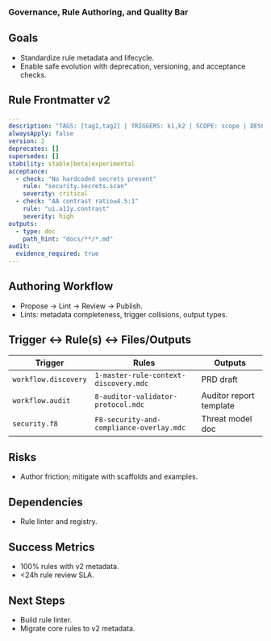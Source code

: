 ### Governance, Rule Authoring, and Quality Bar

## Goals
- Standardize rule metadata and lifecycle.
- Enable safe evolution with deprecation, versioning, and acceptance checks.

## Rule Frontmatter v2
```yaml
---
description: "TAGS: [tag1,tag2] | TRIGGERS: k1,k2 | SCOPE: scope | DESCRIPTION: One sentence."
alwaysApply: false
version: 2
deprecates: []
supersedes: []
stability: stable|beta|experimental
acceptance:
  - check: "No hardcoded secrets present"
    rule: "security.secrets.scan"
    severity: critical
  - check: "AA contrast ratio≥4.5:1"
    rule: "ui.a11y.contrast"
    severity: high
outputs:
  - type: doc
    path_hint: "docs/**/*.md"
audit:
  evidence_required: true
---
```

## Authoring Workflow
- Propose → Lint → Review → Publish.
- Lints: metadata completeness, trigger collisions, output types.

## Trigger ↔ Rule(s) ↔ Files/Outputs
| Trigger | Rules | Outputs |
|---|---|---|
| `workflow.discovery` | `1-master-rule-context-discovery.mdc` | PRD draft |
| `workflow.audit` | `8-auditor-validator-protocol.mdc` | Auditor report template |
| `security.f8` | `F8-security-and-compliance-overlay.mdc` | Threat model doc |

## Risks
- Author friction; mitigate with scaffolds and examples.

## Dependencies
- Rule linter and registry.

## Success Metrics
- 100% rules with v2 metadata.
- <24h rule review SLA.

## Next Steps
- Build rule linter.
- Migrate core rules to v2 metadata.
